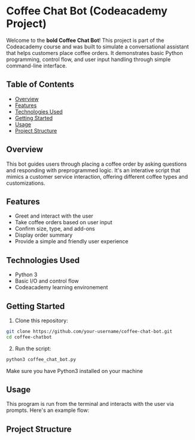 # Coffee Chat Bot (Codeacademy Project)

Welcome to the **bold Coffee Chat Bot**! This project is part of the Codeacademy course and was built to simulate a conversational assistant that helps customers place coffee orders. It demonstrates basic Python programming, control flow, and user input handling through simple command-line interface.

## Table of Contents
* [Overview](#overview)
* [Features](#features) 
* [Technologies Used](#technologies-used)
* [Getting Started](#getting-started)
* [Usage](#usage)
* [Project Structure](#project-structure)

## Overview

This bot guides users through placing a coffee order by asking questions and responding with preprogrammed logic. It's an interative script that mimics a customer service interaction, offering different coffee types and customizations. 

## Features
* Greet and interact with the user
* Take coffee orders based on user input
* Confirm size, type, and add-ons
* Display order summary
* Provide a simple and friendly user experience

## Technologies Used
* Python 3
* Basic I/O and control flow
* Codeacademy learning environement

## Getting Started
1. Clone this repository:
```bash
git clone https://github.com/your-username/coffee-chat-bot.git
cd coffee-chatbot
```
2. Run the script:
```bash
python3 coffee_chat_bot.py
```
Make sure you have Python3 installed on your machine

## Usage 
This program is run from the terminal and interacts with the user via prompts. Here's an example flow:

## Project Structure



